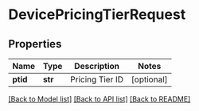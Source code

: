 # DevicePricingTierRequest

## Properties
Name | Type | Description | Notes
------------ | ------------- | ------------- | -------------
**ptid** | **str** | Pricing Tier ID | [optional] 

[[Back to Model list]](../README.md#documentation-for-models) [[Back to API list]](../README.md#documentation-for-api-endpoints) [[Back to README]](../README.md)


